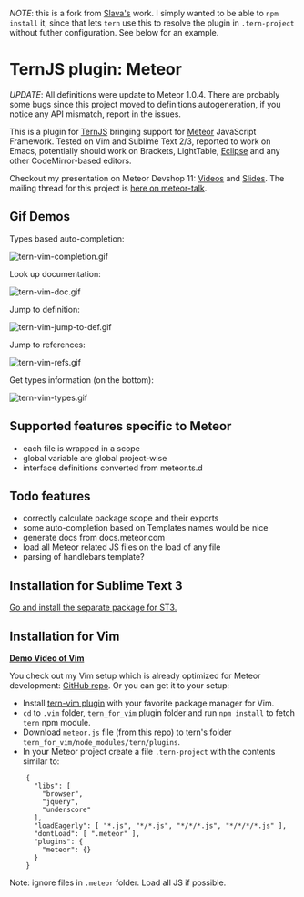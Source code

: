 *NOTE*: this is a fork from [Slava's](https://github.com/Slava/tern-meteor) work.
I simply wanted to be able to `npm install` it, since that lets `tern` use this
to resolve the plugin in `.tern-project` without futher configuration.
See below for an example.

TernJS plugin: Meteor
===

*UPDATE*: All definitions were update to Meteor 1.0.4. There are probably some
bugs since this project moved to definitions autogeneration, if you notice any
API mismatch, report in the issues.

This is a plugin for [TernJS](http://ternjs.net) bringing support for
[Meteor](https://www.meteor.com) JavaScript Framework. Tested on Vim and Sublime
Text 2/3, reported to work on Emacs, potentially should work on Brackets,
LightTable, [Eclipse](https://github.com/angelozerr/tern.java/wiki/Tern-&-Meteor-support) and any other CodeMirror-based editors.

Checkout my presentation on Meteor Devshop 11: [Videos](https://www.youtube.com/watch?v=Lqcs6hPOcFw#t=6227) and [Slides](https://slid.es/slavakim/meteor).
The mailing thread for this project is [here on meteor-talk](https://groups.google.com/forum/#!searchin/meteor-talk/tern/meteor-talk/b_yGWIqXl7Y/UYsGCGLWu7sJ).

Gif Demos
---

Types based auto-completion:

![tern-vim-completion.gif](/demo-gifs/tern-vim-completion.gif)

Look up documentation:

![tern-vim-doc.gif](/demo-gifs/tern-vim-doc.gif)

Jump to definition:

![tern-vim-jump-to-def.gif](/demo-gifs/tern-vim-jump-to-def.gif)

Jump to references:

![tern-vim-refs.gif](/demo-gifs/tern-vim-refs.gif)

Get types information (on the bottom):

![tern-vim-types.gif](/demo-gifs/tern-vim-types.gif)

Supported features specific to Meteor
---

- each file is wrapped in a scope
- global variable are global project-wise
- interface definitions converted from meteor.ts.d

Todo features
---

- correctly calculate package scope and their exports
- some auto-completion based on Templates names would be nice
- generate docs from docs.meteor.com
- load all Meteor related JS files on the load of any file
- parsing of handlebars template?


Installation for Sublime Text 3
---

[Go and install the separate package for ST3.](https://github.com/Slava/tern-meteor-sublime)

Installation for Vim
---

**[Demo Video of Vim](https://www.youtube.com/watch?v=TIE9ZOqlvFo)**

You check out my Vim setup which is already optimized for Meteor development:
[GitHub repo](https://github.com/Slava/vimrc). Or you can get it to your setup:

- Install [tern-vim plugin](https://github.com/marijnh/tern_for_vim) with your
  favorite package manager for Vim.
- `cd` to `.vim` folder, `tern_for_vim` plugin folder and run `npm install` to
  fetch `tern` npm module.
- Download `meteor.js` file (from this repo) to tern's folder
  `tern_for_vim/node_modules/tern/plugins`.
- In your Meteor project create a file `.tern-project` with the contents similar
  to:

```
    {
      "libs": [
        "browser",
        "jquery",
        "underscore"
      ],
      "loadEagerly": [ "*.js", "*/*.js", "*/*/*.js", "*/*/*/*.js" ],
      "dontLoad": [ ".meteor" ],
      "plugins": {
        "meteor": {}
      }
    }
```

Note: ignore files in `.meteor` folder. Load all JS if possible.


